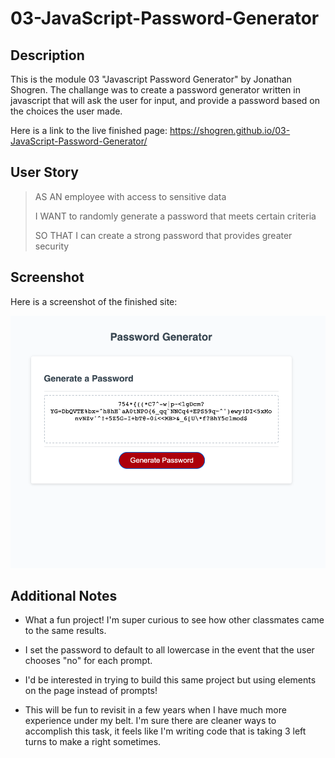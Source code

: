 # 03-JavaScript-Password-Generator

## Description

This is the module 03 "Javascript Password Generator" by Jonathan Shogren. The challange was to create a password generator written in javascript that will ask the user for input, and provide a password based on the choices the user made.

Here is a link to the live finished page: https://shogren.github.io/03-JavaScript-Password-Generator/

## User Story

> AS AN employee with access to sensitive data
>
> I WANT to randomly generate a password that meets certain criteria
>
> SO THAT I can create a strong password that provides greater security

## Screenshot

Here is a screenshot of the finished site:

![The finished webpage which has been refactored to be more accessable](./assets/images/finished_site.png)

## Additional Notes

* What a fun project! I'm super curious to see how other classmates came to the same results.

* I set the password to default to all lowercase in the event that the user chooses "no" for each prompt.

* I'd be interested in trying to build this same project but using elements on the page instead of prompts!

* This will be fun to revisit in a few years when I have much more experience under my belt. I'm sure there are cleaner ways to accomplish this task, it feels like I'm writing code that is taking 3 left turns to make a right sometimes.
